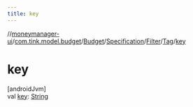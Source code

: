 ```yaml
---
title: key
---
```

//[moneymanager-ui](../../../../../../index.html)/[com.tink.model.budget](../../../../index.html)/[Budget](../../../index.html)/[Specification](../../index.html)/[Filter](../index.html)/[Tag](index.html)/[key](key.html)



# key



[androidJvm]\
val [key](key.html): [String](https://kotlinlang.org/api/latest/jvm/stdlib/kotlin/-string/index.html)




